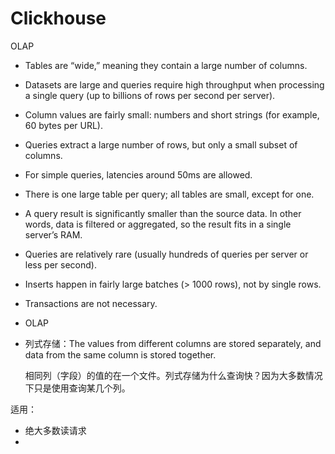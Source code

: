 # Clickhouse

OLAP

- Tables are “wide,” meaning they contain a large number of columns.
- Datasets are large and queries require high throughput when processing a single query (up to billions of rows per second per server).
- Column values are fairly small: numbers and short strings (for example, 60 bytes per URL).
- Queries extract a large number of rows, but only a small subset of columns.
- For simple queries, latencies around 50ms are allowed.
- There is one large table per query; all tables are small, except for one.
- A query result is significantly smaller than the source data. In other words, data is filtered or aggregated, so the result fits in a single server’s RAM.
- Queries are relatively rare (usually hundreds of queries per server or less per second).
- Inserts happen in fairly large batches (> 1000 rows), not by single rows.
- Transactions are not necessary.


- OLAP
- 列式存储：The values from different columns are stored separately, and data from the same column is stored together.
    
    相同列（字段）的值的在一个文件。列式存储为什么查询快？因为大多数情况下只是使用查询某几个列。

适用：
- 绝大多数读请求
- 
